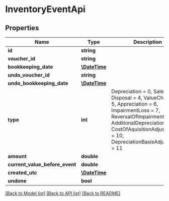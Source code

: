 # InventoryEventApi

## Properties
Name | Type | Description | Notes
------------ | ------------- | ------------- | -------------
**id** | **string** |  | [optional] 
**voucher_id** | **string** |  | [optional] 
**bookkeeping_date** | [**\DateTime**](\DateTime.md) |  | [optional] 
**undo_voucher_id** | **string** |  | [optional] 
**undo_bookkeeping_date** | [**\DateTime**](\DateTime.md) |  | [optional] 
**type** | **int** | Depreciation &#x3D; 0, Sale &#x3D; 1, Disposal &#x3D; 4, ValueChange &#x3D; 5, Appreciation &#x3D; 6, ImpairmentLoss &#x3D; 7, ReversalOfImpairment &#x3D; 8, AdditionalDepreciation &#x3D; 9, CostOfAquisitionAdjustement &#x3D; 10, DepreciationBasisAdjustement &#x3D; 11 | [optional] 
**amount** | **double** |  | [optional] 
**current_value_before_event** | **double** |  | [optional] 
**created_utc** | [**\DateTime**](\DateTime.md) |  | [optional] 
**undone** | **bool** |  | [optional] 

[[Back to Model list]](../README.md#documentation-for-models) [[Back to API list]](../README.md#documentation-for-api-endpoints) [[Back to README]](../README.md)


